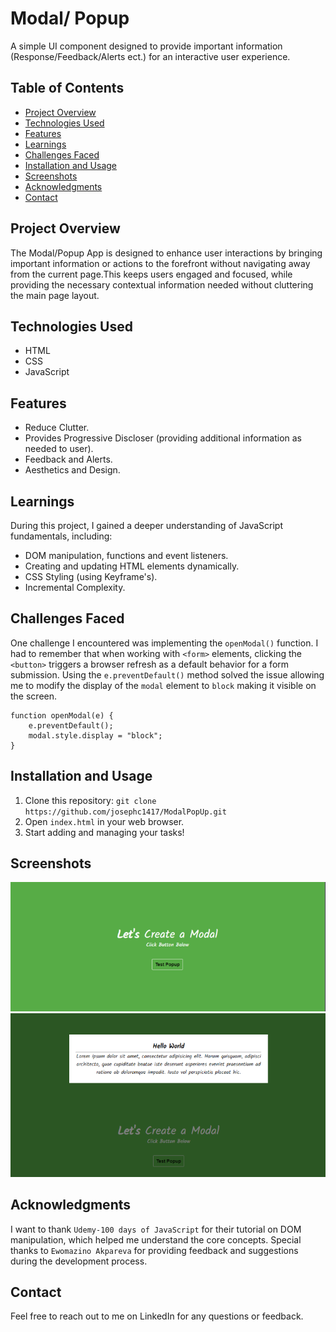 # Modal/ Popup

A simple UI component designed to provide important information (Response/Feedback/Alerts ect.) for an interactive user experience.

## Table of Contents
- [Project Overview](#project-overview)
- [Technologies Used](#technologies-used)
- [Features](#features)
- [Learnings](#learnings)
- [Challenges Faced](#challenges-faced)
- [Installation and Usage](#installation-and-usage)
- [Screenshots](#screenshots)
- [Acknowledgments](#acknowledgments)
- [Contact](#contact)

## Project Overview

The Modal/Popup App is designed to enhance user interactions by bringing important information or actions to the forefront without navigating away from the current page.This keeps users engaged and focused, while providing the necessary contextual information needed without cluttering the main page layout.
## Technologies Used

- HTML
- CSS
- JavaScript

## Features

- Reduce Clutter.
- Provides Progressive Discloser (providing additional information as needed to user).
- Feedback and Alerts.
- Aesthetics and Design.

## Learnings

During this project, I gained a deeper understanding of JavaScript fundamentals, including:
- DOM manipulation, functions and event listeners.
- Creating and updating HTML elements dynamically.
- CSS Styling (using Keyframe's).
- Incremental Complexity.
## Challenges Faced

One challenge I encountered was implementing  the ``openModal()`` function. I had to remember that when working with ``<form>`` elements, clicking the ``<button>`` triggers a browser refresh as a default behavior for a form submission. Using the ``e.preventDefault()`` method solved the issue allowing me to modify the display of the ``modal`` element to ``block`` making it visible on the screen.
```
function openModal(e) {
    e.preventDefault();
    modal.style.display = "block";
}
```
  

## Installation and Usage

1. Clone this repository: `git clone https://github.com/josephc1417/ModalPopUp.git`
2. Open `index.html` in your web browser.
3. Start adding and managing your tasks!

## Screenshots

![Screenshot 1](./Images/Screenshot%202023-08-11%20090626.png)
![Screenshot 2](./Images/Screenshot%202023-08-11%20090705.png)

## Acknowledgments

I want to thank ``Udemy-100 days of JavaScript`` for their tutorial on DOM manipulation, which helped me understand the core concepts.
Special thanks to ``Ewomazino Akpareva`` for providing feedback and suggestions during the development process.

## Contact

Feel free to reach out to me on LinkedIn for any questions or feedback.
